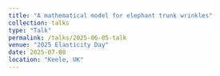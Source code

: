 ```yaml
---
title: "A mathematical model for elephant trunk wrinkles"
collection: talks
type: "Talk"
permalink: /talks/2025-06-05-talk
venue: "2025 Elasticity Day"
date: 2025-07-08
location: "Keele, UK"
---
```


<!-- This is a description of your talk, which is a markdown files that can be all markdown-ified like any other post. Yay markdown! -->
